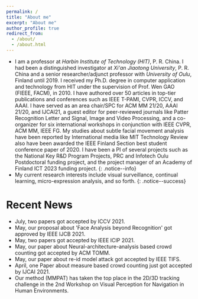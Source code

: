 ```yaml
---
permalink: /
title: "About me"
excerpt: "About me"
author_profile: true
redirect_from: 
  - /about/
  - /about.html
---
```


* I am a professor at <i>Harbin Institute of Technology (HIT)</i>, P. R. China. I had been a distinguished investigator at <i>Xi'an Jiaotong University</i>, P. R. China and a senior researcher/adjunct professor with <i>University of Oulu</i>, Finland until 2019. I received my Ph.D. degree in computer application and technology from HIT under the supervision of Prof. Wen GAO (FIEEE, FACM), in 2010. I have authored over 50 articles in top-tier publications and conferences such as IEEE T-PAMI, CVPR, ICCV, and AAAI. I have served as an area chair/SPC for ACM MM 21/20, AAAI 21/20, and IJCAI21, a guest editor for peer-reviewed journals like Patter Recognition Letter and Signal, Image and Video Processing, and a co-organizer for six international workshops in conjunction with IEEE CVPR, ACM MM, IEEE FG. My studies about subtle facial movement analysis have been reported by International media like MIT Technology Review also have been awarded the IEEE Finland Section best student conference paper of 2020. I have been a PI of several projects such as the National Key R&D Program Projects, PRC and Infotech Oulu Postdoctoral funding project, and the project manager of an Academy of Finland ICT 2023 funding project. 
{: .notice--info} 
* My current research interests include visual surveillance, continual learning, micro-expression analysis, and so forth. 
{: .notice--success}

# Recent News
* July, two papers got accepted by ICCV 2021.
* May, our proposal about 'Face Analysis beyond Recognition' got approved by IEEE IJCB 2021.
* May, two papers got accepted by IEEE ICIP 2021.
* May, our paper about Neural-architecture-analysis based crowd counting got accepted by ACM TOMM.
* May, our paper about re-id model attack got accepted by IEEE TIFS.
* April, one Paper about measure based crowd counting just got accepted by IJCAI 2021.
* Our method (MMPAT) has taken the top place in the 2D/3D tracking challenge in the 2nd Workshop on Visual Perception for Navigation in Human Environments.
